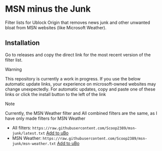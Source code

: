 # MSN minus the Junk
Filter lists for Ublock Origin that removes news junk and other unwanted bloat from MSN websites (like Microsoft Weather).
## Installation
Go to releases and copy the direct link for the most recent version of the filter list.
> [!WARNING]
> This repository is currently a work in progress. If you use the below automatic update links, your experience on microsoft-owned websites may change unexpectedly. 
For automatic updates, copy and paste one of these links or click the install button to the left of the link

> [!NOTE]
> Currently, the MSN Weather filter and All combined filters are the same, as I have only made filters for MSN Weather
- All filters: `https://raw.githubusercontent.com/Scoop2389/msn-junk/latest.txt` [Add to uBo](https://subscribe.adblockplus.org/?location=https://raw.githubusercontent.com/Scoop2389/ublock-ms/latest.txt&title=msn-junk)
- MSN Weather: `https://raw.githubusercontent.com/Scoop2389/msn-junk/msn-weather.txt` [Add to uBo](https://subscribe.adblockplus.org/?location=https://raw.githubusercontent.com/Scoop2389/ublock-ms/latest.txt&title=msn-junk%20%28MSN%20Weather%20Only%29)

